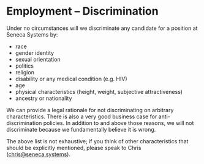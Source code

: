 # Employment – Discrimination

Under no circumstances will we discriminate any candidate for a position at Seneca Systems by:

- race
- gender identity
- sexual orientation
- politics
- religion
- disability or any medical condition (e.g. HIV)
- age
- physical characteristics (height, weight, subjective attractiveness)
- ancestry or nationality

We can provide a legal rationale for not discriminating on arbitrary characteristics. There is also a very good business case for anti-discrimination policies. In addition to and above those reasons, we will not discriminate because we fundamentally believe it is wrong.

The above list is not exhaustive; if you think of other characteristics that should be explicitly mentioned, please speak to Chris (chris@seneca.systems).
